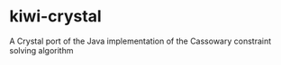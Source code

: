 # kiwi-crystal
A Crystal port of the Java implementation of the Cassowary constraint solving algorithm
